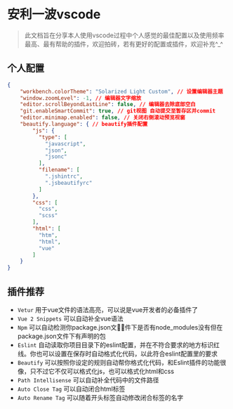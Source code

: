 # 安利一波vscode
> 此文档旨在分享本人使用vscode过程中个人感觉的最佳配置以及使用频率最高、最有帮助的插件，欢迎拍砖，若有更好的配置或插件，欢迎补充^_^

## 个人配置
```json
{
    "workbench.colorTheme": "Solarized Light Custom", // 设置编辑器主题
    "window.zoomLevel": -1, // 编辑器文字缩放
    "editor.scrollBeyondLastLine": false, // 编辑器去除底部空白
    "git.enableSmartCommit": true, // git视图 自动提交至暂存区并commit
    "editor.minimap.enabled": false, // 关闭右侧滚动预览视窗
    "beautify.language": { // beautify插件配置
        "js": {
          "type": [
            "javascript",
            "json",
            "jsonc"
          ],
          "filename": [
            ".jshintrc",
            ".jsbeautifyrc"
          ]
        },
        "css": [
          "css",
          "scss"
        ],
        "html": [
          "htm",
          "html",
          "vue"
        ]
    }
}
```

## 插件推荐
- `Vetur` 用于vue文件的语法高亮，可以说是vue开发者的必备插件了
- `Vue 2 Snippets` 可以自动补全vue语法
- `Npm` 可以自动检测你package.json文件下是否有node_modules没有但在package.json文件下有声明的包
- `Eslint` 自动读取你项目目录下的eslint配置，并在不符合要求的地方标识红线。你也可以设置在保存时自动格式化代码，以此符合eslint配置里的要求
- `Beautify` 可以按照你设定的规则自动帮你格式化代码，和Eslint插件的功能很像，只不过它不仅可以格式化js，也可以格式化html和css
- `Path Intellisense` 可以自动补全代码中的文件路径
- `Auto Close Tag` 可以自动闭合html标签
- `Auto Rename Tag` 可以随着开头标签自动修改闭合标签的名字
